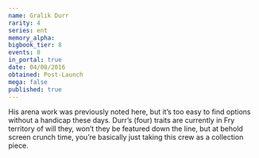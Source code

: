 ```yaml
---
name: Gralik Durr
rarity: 4
series: ent
memory_alpha:
bigbook_tier: 8
events: 8
in_portal: true
date: 04/08/2016
obtained: Post-Launch
mega: false
published: true
---
```


His arena work was previously noted here, but it’s too easy to find options without a handicap these days. Durr’s (four) traits are currently in Fry territory of will they, won’t they be featured down the line, but at behold screen crunch time, you’re basically just taking this crew as a collection piece.
